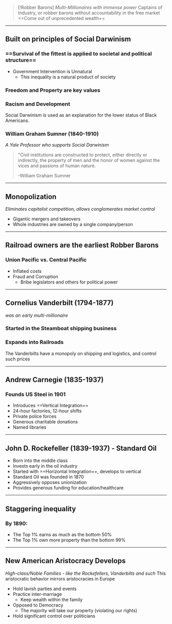 > [!Robber Barons]
*Multi-Millionaires with immense power*
Captains of Industry, or robber barons without accountability in the free market
==Come out of unprecedented wealth==

---

## Built on principles of Social Darwinism

### ==Survival of the fittest is applied to societal and political structure==

- Government Intervention is Unnatural
	- This inequality is a natural product of society

### Freedom and Property are key values

### Racism and Development
Social Darwinism is used as an explanation for the lower status of Black Americans.

### William Graham Sumner (1840-1910)
*A Yale Professor who supports Social Darwinism*
> "Civil institutions are constructed to protect, either directly or indirectly, the property of men and the honor of women against the vices and passions of human nature.
> 
> \-William Graham Sumner

---

## Monopolization
*Eliminates capitalist competition, allows conglomerates market control*
- Gigantic mergers and takeovers
- Whole industries are owned by a single company/person

---

## Railroad owners are the earliest Robber Barons

### Union Pacific vs. Central Pacific
- Inflated costs
- Fraud and Corruption
	- Bribe legislators and others for political power

---

## Cornelius Vanderbilt (1794-1877)
*was an early multi-millionaire*

### Started in the Steamboat shipping business

### Expands into Railroads
The Vanderbilts have a monopoly on shipping and logistics, and control such prices

---

## Andrew Carnegie (1835-1937)

### Founds US Steel in 1901

- Introduces ==Vertical Integration==
- 24-hour factories, 12-hour shifts
- Private police forces
- Generous charitable donations
- Named libraries

---

## John D. Rockefeller (1839-1937) - Standard Oil

- Born into the middle class
- Invests early in the oil industry
- Started with ==Horizontal Integration==, develops to vertical
- Standard Oil was founded in 1870
- Aggressively opposes unionization
- Provides generous funding for education/healthcare

---

## Staggering inequality
### By 1890:
- The Top 1% earns as much as the bottom 50%
- The Top 1% own more property than the bottom 99%

---

## New American Aristocracy Develops
*High-class/Noble Families - like the Rockefellers, Vanderbilts and such*
This aristocratic behavior mirrors aristocracies in Europe

- Hold lavish parties and events
- Practice inter-marriage
	- Keep wealth within the family
- Opposed to Democracy
	- The majority will take our property (violating our rights)
- Hold significant control over politicians